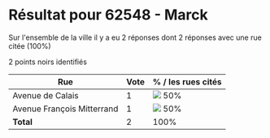 # Résultat pour 62548 - Marck

Sur l'ensemble de la ville il y a eu 2 réponses dont 2 réponses avec une rue citée (100%)

2 points noirs identifiés

| Rue | Vote | % / les rues cités|
|-----|------|-------------------|
| Avenue de Calais | 1 | <img src="../../img/bar_50.gif" />&nbsp;50%|
| Avenue François Mitterrand | 1 | <img src="../../img/bar_50.gif" />&nbsp;50%|
| **Total** | 2 | 100%|
